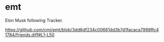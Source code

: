 # emt
Elon Musk following Tracker.

https://github.com/cmj/emt/blob/3dd6df234c00661dd3b7d1facaca7998ffc41784/friends.diff#L1-L50
